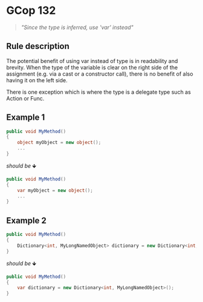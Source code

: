 # GCop 132

> *"Since the type is inferred, use 'var' instead"*

## Rule description

The potential benefit of using var instead of type is in readability and brevity. When the type of the variable is clear on the right side of the assignment (e.g. via a cast or a constructor call), there is no benefit of also having it on the left side.

There is one exception which is where the type is a delegate type such as Action or Func.
 
## Example 1

```csharp
public void MyMethod()
{
    object myObject = new object();
    ...
}
```

*should be* 🡻

```csharp
public void MyMethod()
{
    var myObject = new object();
    ...
}
```
 
## Example 2

```csharp
public void MyMethod()
{
    Dictionary<int, MyLongNamedObject> dictionary = new Dictionary<int, MyLongNamedObject>();
}
```

*should be* 🡻

```csharp
public void MyMethod()
{
    var dictionary = new Dictionary<int, MyLongNamedObject>();
}
```
